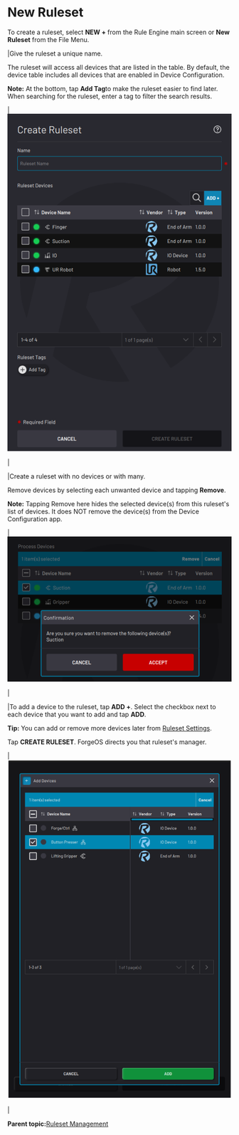 # New Ruleset

To create a ruleset, select **NEW +** from the Rule Engine main screen or **New Ruleset** from the File Menu.

|Give the ruleset a unique name.

The ruleset will access all devices that are listed in the table. By default, the device table includes all devices that are enabled in Device Configuration.

**Note:** At the bottom, tap **Add Tag**to make the ruleset easier to find later. When searching for the ruleset, enter a tag to filter the search results.

|![](../../../_Media/ForgeOS-5-x/Rule-Manager-App-5-x/rule-manager-create-process-5x.png)

|

|Create a ruleset with no devices or with many.

Remove devices by selecting each unwanted device and tapping **Remove**.

**Note:** Tapping Remove here hides the selected device\(s\) from this ruleset's list of devices. It does NOT remove the device\(s\) from the Device Configuration app.

|![](../../../_Media/ForgeOS-5-x/Rule-Manager-App-5-x/rule-manager-create-process-remove-device-5x.png)

|

|To add a device to the ruleset, tap **ADD +**. Select the checkbox next to each device that you want to add and tap **ADD**.

**Tip:** You can add or remove more devices later from [Ruleset Settings](Process_Settings.md).

Tap **CREATE RULESET**. ForgeOS directs you that ruleset's manager.

|![](../../../_Media/ForgeOS-5-x/Task-Canvas-App-5-x/task_canvas_create_task_add_device_5-x.png)

|

**Parent topic:**[Ruleset Management](../Rule-Manager/Process_Management.md)

